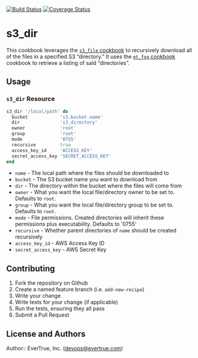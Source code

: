 [![Build Status](https://travis-ci.org/evertrue/s3_dir.svg?branch=master)](https://travis-ci.org/evertrue/s3_dir)
[![Coverage Status](https://img.shields.io/coveralls/evertrue/s3_dir.svg)](https://coveralls.io/r/evertrue/s3_dir)

# s3_dir

This cookbook leverages the [`s3_file` cookbook](https://supermarket.getchef.com/cookbooks/s3_file) to recursively download all of the files in a specified S3 “directory.” It uses the [`et_fog` cookbook](https://supermarket.getchef.com/cookbooks/et_fog) cookbook to retrieve a listing of said “directories”.

## Usage

### `s3_dir` Resource

```ruby
s3_dir '/local/path' do
  bucket            's3.bucket.name'
  dir               's3_directory'
  owner             'root'
  group             'root'
  mode              '0755'
  recursive         true
  access_key_id     'ACCESS_KEY'
  secret_access_key 'SECRET_ACCESS_KEY'
end
```

* `name` - The local path where the files should be downloaded to
* `bucket` - The S3 bucket name you want to download from
* `dir` - The directory within the bucket where the files will come from
* `owner` - What you want the local file/directory owner to be set to. Defaults to `root`.
* `group` - What you want the local file/directory group to be set to. Defaults to `root`.
* `mode` - File permissions.  Created directories will inherit these permissions plus executability. Defaults to '0755'
* `recursive` - Whether parent directories of `name` should be created recursively
* `access_key_id` - AWS Access Key ID
* `secret_access_key` - AWS Secret Key

## Contributing

1. Fork the repository on Github
2. Create a named feature branch (i.e. `add-new-recipe`)
3. Write your change
4. Write tests for your change (if applicable)
5. Run the tests, ensuring they all pass
6. Submit a Pull Request

## License and Authors

Author:: EverTrue, Inc. (<devops@evertrue.com>)
